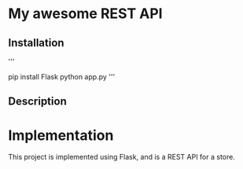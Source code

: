 # My awesome REST API

## Installation

'''

pip install Flask
python app.py
'''

## Description



# Implementation

This project is implemented using Flask, and is a REST API for a store. 
